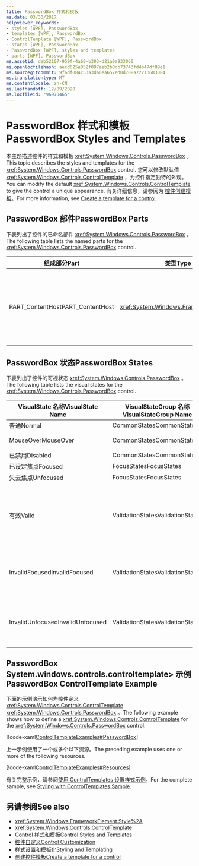 ```yaml
---
title: PasswordBox 样式和模板
ms.date: 03/30/2017
helpviewer_keywords:
- styles [WPF], PasswordBox
- templates [WPF], PasswordBox
- ControlTemplate [WPF], PasswordBox
- states [WPF], PasswordBox
- PasswordBox [WPF], styles and templates
- parts [WPF], PasswordBox
ms.assetid: deb52107-959f-4a60-b303-d21a0a933060
ms.openlocfilehash: aecd625a052f097aeb2b8cb73743fd4b47df89e1
ms.sourcegitcommit: 9f6df084c53a3da0ea657ed0d708a72213683084
ms.translationtype: MT
ms.contentlocale: zh-CN
ms.lasthandoff: 12/09/2020
ms.locfileid: "96970465"
---
```

# <a name="passwordbox-styles-and-templates"></a><span data-ttu-id="8e224-102">PasswordBox 样式和模板</span><span class="sxs-lookup"><span data-stu-id="8e224-102">PasswordBox Styles and Templates</span></span>

<span data-ttu-id="8e224-103">本主题描述控件的样式和模板 <xref:System.Windows.Controls.PasswordBox> 。</span><span class="sxs-lookup"><span data-stu-id="8e224-103">This topic describes the styles and templates for the <xref:System.Windows.Controls.PasswordBox> control.</span></span> <span data-ttu-id="8e224-104">您可以修改默认值 <xref:System.Windows.Controls.ControlTemplate> ，为控件指定独特的外观。</span><span class="sxs-lookup"><span data-stu-id="8e224-104">You can modify the default <xref:System.Windows.Controls.ControlTemplate> to give the control a unique appearance.</span></span> <span data-ttu-id="8e224-105">有关详细信息，请参阅为 [控件创建模板](/dotnet/desktop-wpf/themes/how-to-create-apply-template)。</span><span class="sxs-lookup"><span data-stu-id="8e224-105">For more information, see [Create a template for a control](/dotnet/desktop-wpf/themes/how-to-create-apply-template).</span></span>

## <a name="passwordbox-parts"></a><span data-ttu-id="8e224-106">PasswordBox 部件</span><span class="sxs-lookup"><span data-stu-id="8e224-106">PasswordBox Parts</span></span>

<span data-ttu-id="8e224-107">下表列出了控件的已命名部件 <xref:System.Windows.Controls.PasswordBox> 。</span><span class="sxs-lookup"><span data-stu-id="8e224-107">The following table lists the named parts for the <xref:System.Windows.Controls.PasswordBox> control.</span></span>

|<span data-ttu-id="8e224-108">组成部分</span><span class="sxs-lookup"><span data-stu-id="8e224-108">Part</span></span>|<span data-ttu-id="8e224-109">类型</span><span class="sxs-lookup"><span data-stu-id="8e224-109">Type</span></span>|<span data-ttu-id="8e224-110">描述</span><span class="sxs-lookup"><span data-stu-id="8e224-110">Description</span></span>|
|-|-|-|
|<span data-ttu-id="8e224-111">PART_ContentHost</span><span class="sxs-lookup"><span data-stu-id="8e224-111">PART_ContentHost</span></span>|<xref:System.Windows.FrameworkElement>|<span data-ttu-id="8e224-112">一个可包含的可视元素 <xref:System.Windows.FrameworkElement> 。</span><span class="sxs-lookup"><span data-stu-id="8e224-112">A visual element that can contain a <xref:System.Windows.FrameworkElement>.</span></span> <span data-ttu-id="8e224-113">的文本 <xref:System.Windows.Controls.PasswordBox> 显示在此元素中。</span><span class="sxs-lookup"><span data-stu-id="8e224-113">The text of the <xref:System.Windows.Controls.PasswordBox> is displayed in this element.</span></span>|

## <a name="passwordbox-states"></a><span data-ttu-id="8e224-114">PasswordBox 状态</span><span class="sxs-lookup"><span data-stu-id="8e224-114">PasswordBox States</span></span>

<span data-ttu-id="8e224-115">下表列出了控件的可视状态 <xref:System.Windows.Controls.PasswordBox> 。</span><span class="sxs-lookup"><span data-stu-id="8e224-115">The following table lists the visual states for the <xref:System.Windows.Controls.PasswordBox> control.</span></span>

|<span data-ttu-id="8e224-116">VisualState 名称</span><span class="sxs-lookup"><span data-stu-id="8e224-116">VisualState Name</span></span>|<span data-ttu-id="8e224-117">VisualStateGroup 名称</span><span class="sxs-lookup"><span data-stu-id="8e224-117">VisualStateGroup Name</span></span>|<span data-ttu-id="8e224-118">描述</span><span class="sxs-lookup"><span data-stu-id="8e224-118">Description</span></span>|
|-|-|-|
|<span data-ttu-id="8e224-119">普通</span><span class="sxs-lookup"><span data-stu-id="8e224-119">Normal</span></span>|<span data-ttu-id="8e224-120">CommonStates</span><span class="sxs-lookup"><span data-stu-id="8e224-120">CommonStates</span></span>|<span data-ttu-id="8e224-121">默认状态。</span><span class="sxs-lookup"><span data-stu-id="8e224-121">The default state.</span></span>|
|<span data-ttu-id="8e224-122">MouseOver</span><span class="sxs-lookup"><span data-stu-id="8e224-122">MouseOver</span></span>|<span data-ttu-id="8e224-123">CommonStates</span><span class="sxs-lookup"><span data-stu-id="8e224-123">CommonStates</span></span>|<span data-ttu-id="8e224-124">鼠标指针悬停在控件上方。</span><span class="sxs-lookup"><span data-stu-id="8e224-124">The mouse pointer is positioned over the control.</span></span>|
|<span data-ttu-id="8e224-125">已禁用</span><span class="sxs-lookup"><span data-stu-id="8e224-125">Disabled</span></span>|<span data-ttu-id="8e224-126">CommonStates</span><span class="sxs-lookup"><span data-stu-id="8e224-126">CommonStates</span></span>|<span data-ttu-id="8e224-127">已禁用控件。</span><span class="sxs-lookup"><span data-stu-id="8e224-127">The control is disabled.</span></span>|
|<span data-ttu-id="8e224-128">已设定焦点</span><span class="sxs-lookup"><span data-stu-id="8e224-128">Focused</span></span>|<span data-ttu-id="8e224-129">FocusStates</span><span class="sxs-lookup"><span data-stu-id="8e224-129">FocusStates</span></span>|<span data-ttu-id="8e224-130">控件有焦点。</span><span class="sxs-lookup"><span data-stu-id="8e224-130">The control has focus.</span></span>|
|<span data-ttu-id="8e224-131">失去焦点</span><span class="sxs-lookup"><span data-stu-id="8e224-131">Unfocused</span></span>|<span data-ttu-id="8e224-132">FocusStates</span><span class="sxs-lookup"><span data-stu-id="8e224-132">FocusStates</span></span>|<span data-ttu-id="8e224-133">控件没有焦点。</span><span class="sxs-lookup"><span data-stu-id="8e224-133">The control does not have focus.</span></span>|
|<span data-ttu-id="8e224-134">有效</span><span class="sxs-lookup"><span data-stu-id="8e224-134">Valid</span></span>|<span data-ttu-id="8e224-135">ValidationStates</span><span class="sxs-lookup"><span data-stu-id="8e224-135">ValidationStates</span></span>|<span data-ttu-id="8e224-136">控件使用 <xref:System.Windows.Controls.Validation> 类， <xref:System.Windows.Controls.Validation.HasError%2A?displayProperty=nameWithType> 附加属性为 `false` 。</span><span class="sxs-lookup"><span data-stu-id="8e224-136">The control uses the <xref:System.Windows.Controls.Validation> class and the <xref:System.Windows.Controls.Validation.HasError%2A?displayProperty=nameWithType> attached property is `false`.</span></span>|
|<span data-ttu-id="8e224-137">InvalidFocused</span><span class="sxs-lookup"><span data-stu-id="8e224-137">InvalidFocused</span></span>|<span data-ttu-id="8e224-138">ValidationStates</span><span class="sxs-lookup"><span data-stu-id="8e224-138">ValidationStates</span></span>|<span data-ttu-id="8e224-139"><xref:System.Windows.Controls.Validation.HasError%2A?displayProperty=nameWithType>附加属性是 `true` 控件具有焦点。</span><span class="sxs-lookup"><span data-stu-id="8e224-139">The <xref:System.Windows.Controls.Validation.HasError%2A?displayProperty=nameWithType> attached property is `true` has the control has focus.</span></span>|
|<span data-ttu-id="8e224-140">InvalidUnfocused</span><span class="sxs-lookup"><span data-stu-id="8e224-140">InvalidUnfocused</span></span>|<span data-ttu-id="8e224-141">ValidationStates</span><span class="sxs-lookup"><span data-stu-id="8e224-141">ValidationStates</span></span>|<span data-ttu-id="8e224-142"><xref:System.Windows.Controls.Validation.HasError%2A?displayProperty=nameWithType>附加属性是 `true` 控件没有焦点。</span><span class="sxs-lookup"><span data-stu-id="8e224-142">The <xref:System.Windows.Controls.Validation.HasError%2A?displayProperty=nameWithType> attached property is `true` has the control does not have focus.</span></span>|

## <a name="passwordbox-controltemplate-example"></a><span data-ttu-id="8e224-143">PasswordBox System.windows.controls.controltemplate> 示例</span><span class="sxs-lookup"><span data-stu-id="8e224-143">PasswordBox ControlTemplate Example</span></span>

<span data-ttu-id="8e224-144">下面的示例演示如何为控件定义 <xref:System.Windows.Controls.ControlTemplate> <xref:System.Windows.Controls.PasswordBox> 。</span><span class="sxs-lookup"><span data-stu-id="8e224-144">The following example shows how to define a <xref:System.Windows.Controls.ControlTemplate> for the <xref:System.Windows.Controls.PasswordBox> control.</span></span>

[!code-xaml[ControlTemplateExamples#PasswordBox](~/samples/snippets/csharp/VS_Snippets_Wpf/ControlTemplateExamples/CS/resources/textbox.xaml#passwordbox)]

<span data-ttu-id="8e224-145">上一示例使用了一个或多个以下资源。</span><span class="sxs-lookup"><span data-stu-id="8e224-145">The preceding example uses one or more of the following resources.</span></span>

[!code-xaml[ControlTemplateExamples#Resources](~/samples/snippets/csharp/VS_Snippets_Wpf/ControlTemplateExamples/CS/resources/shared.xaml#resources)]

<span data-ttu-id="8e224-146">有关完整示例，请参阅[使用 ControlTemplates 设置样式示例](https://github.com/Microsoft/WPF-Samples/tree/master/Styles%20&%20Templates/IntroToStylingAndTemplating)。</span><span class="sxs-lookup"><span data-stu-id="8e224-146">For the complete sample, see [Styling with ControlTemplates Sample](https://github.com/Microsoft/WPF-Samples/tree/master/Styles%20&%20Templates/IntroToStylingAndTemplating).</span></span>

## <a name="see-also"></a><span data-ttu-id="8e224-147">另请参阅</span><span class="sxs-lookup"><span data-stu-id="8e224-147">See also</span></span>

- <xref:System.Windows.FrameworkElement.Style%2A>
- <xref:System.Windows.Controls.ControlTemplate>
- [<span data-ttu-id="8e224-148">Control 样式和模板</span><span class="sxs-lookup"><span data-stu-id="8e224-148">Control Styles and Templates</span></span>](control-styles-and-templates.md)
- [<span data-ttu-id="8e224-149">控件自定义</span><span class="sxs-lookup"><span data-stu-id="8e224-149">Control Customization</span></span>](control-customization.md)
- [<span data-ttu-id="8e224-150">样式设置和模板化</span><span class="sxs-lookup"><span data-stu-id="8e224-150">Styling and Templating</span></span>](/dotnet/desktop-wpf/fundamentals/styles-templates-overview)
- [<span data-ttu-id="8e224-151">创建控件模板</span><span class="sxs-lookup"><span data-stu-id="8e224-151">Create a template for a control</span></span>](/dotnet/desktop-wpf/themes/how-to-create-apply-template)
